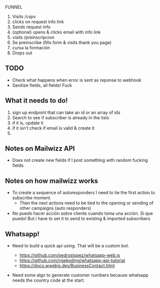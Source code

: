 FUNNEL

1. Visits /cspv
2. clicks on request info link
3. Sends request info
4. (optional) opens & clicks email with info link
5. visits /preinscripcion
6. Se preinscribe (fills form & visits thank you page)
7. cursa la formación
8. Drops out

## TODO

- Check what happens when error is sent as reponse to webhook
- Sanitize fields, all fields! Fuck

## What it needs to do!

1. sign up endpoint that can take an id or an array of ids
2. Search to see if subscriber is already in the lists
3. if it is, update it
4. if it isn't check if email is valid & create it
5.

## Notes on Mailwizz API

- Does not create new fields if I post something with random fucking fields

## Notes on how mailwizz works

- To create a sequence of autoresponders I need to tie the first action to subscribe moment.
  - Then the next actions need to be tied to the opening or sending of other campaigns (auto responders)
- No puedo hacer acción sobre cliente cuando toma una acción. Si que puedo! But i have to set it to send to existing & imported subscribers

## Whatsapp!

- Need to build a quick api using. That will be a custom bot.

  - https://github.com/pedroslopez/whatsapp-web.js
  - https://github.com/ngekoding/whatsapp-api-tutorial
  - https://docs.wwebjs.dev/BusinessContact.html

- Need some algo to generate customer numbers because whatsapp needs the country code at the start.
